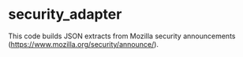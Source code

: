 security_adapter
================

This code builds JSON extracts from Mozilla security announcements (https://www.mozilla.org/security/announce/).
